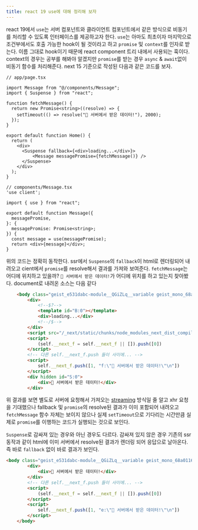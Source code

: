```yaml
---
title: react 19 use에 대해 정리해 보자
---
```

react 19에서 `use`는 서버 컴포넌트와 클라이언트 컴포넌트에서 같은 방식으로 비동기를 처리할 수 있도록 인터페이스를 제공하고자 한다. `use`는 아마도 최초이자 마지막으로 조건부에서도 호출 가능한 hook이 될 것이라고 하고 `promise` 및 `context`를 인자로 받는다. 이름 그대로 hook이기 때문에 react component 트리 내에서 사용되는 훅이다.
context의 경우는 공부를 해봐야 알겠지만 `promise`를 받는 경우 `async` & `await`없이 비동기 함수를 처리해준다. next 15 기준으로 작성된 다음과 같은 코드를 보자. 

```tsx
// app/page.tsx 

import Message from "@/components/Message";
import { Suspense } from "react";

function fetchMessage() {
  return new Promise<string>((resolve) => {
    setTimeout(() => resolve("🚀 서버에서 받은 데이터!"), 2000);
  });
}

export default function Home() {
  return (
    <div>
      <Suspense fallback={<div>loading...</div>}>
          <Message messagePromise={fetchMessage()} />
      </Suspense>
    </div>
  );
}

```

```tsx
// components/Message.tsx
'use client';

import { use } from "react";

export default function Message({
  messagePromise,
}: {
  messagePromise: Promise<string>;
}) {
  const message = use(messagePromise);
  return <div>{message}</div>;
}

```

위의 코드는 정확히 동작한다. ssr에서 `Suspense`의 `fallback`이 html로 렌더링되어 내려오고 cient에서 `promise`를 resolve해서 결과를 가져와 보여준다. `fetchMessage`는 어디에 위치하고 있을까?
`🚀 서버에서 받은 데이터!`가 어디에 위치를 하고 있는지 찾아봤다. document로 내려온 소스는 다음 같다

```html
    <body class="geist_e531dabc-module__QGiZLq__variable geist_mono_68a01160-module__YLcDdW__variable">
        <div>
            <!--$?-->
            <template id="B:0"></template>
            <div>loading...</div>
            <!--/$-->
        </div>
        <script src="/_next/static/chunks/node_modules_next_dist_compiled_react-dom_1f56dc._.js" async=""></script>
        <script>
            (self.__next_f = self.__next_f || []).push([0])
        </script>
		<!-- 다른 self.__next_f.push 들이 사이에... -->
        <script>
            self.__next_f.push([1, "f:\"🚀 서버에서 받은 데이터!\"\n"])
        </script>
        <div hidden id="S:0">
            <div>🚀 서버에서 받은 데이터!</div>
        </div>
```

위 결과를 보면 별도로 서버에 요청해서 가져오는 [streaming](https://react.dev/reference/react/use#streaming-data-from-server-to-client) 방식일 줄 알고 xhr 요청을 기대했으나 fallback 및 `promise`의  resolve된 결과가 이미 포함되어 내려오고 `fetchMessage` 함수 자체는 보이지 않으나 실제 `setTimeout`으로 기다리는 시간만큼 실제로 `promise`를 이행하는 코드가 실행되는 것으로 보인다.

`Suspense`로 감싸져 있는 경우와 아닌 경우도 다르다.
감싸져 있지 않은 경우 기존의 ssr 동작과 같이 html에 이미 서버에서 resolve된 결과가 렌더링 되어 응답으로 날아온다. 즉 바로 `fallback` 없이 바로 결과가 보인다.

```html
<body class="geist_e531dabc-module__QGiZLq__variable geist_mono_68a01160-module__YLcDdW__variable">
        <div>
            <div>🚀 서버에서 받은 데이터!</div>
        </div>
		<!-- 다른 self.__next_f.push 들이 사이에... -->
        <script>
            (self.__next_f = self.__next_f || []).push([0])
        </script>
        <script>
            self.__next_f.push([1, "e:\"🚀 서버에서 받은 데이터!\"\n"])
        </script>
    </body>

```